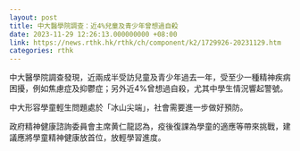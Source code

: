 ```yaml
---
layout: post
title: 中大醫學院調查：近4%兒童及青少年曾想過自殺
date: 2023-11-29 12:26:13.000000000 +08:00
link: https://news.rthk.hk/rthk/ch/component/k2/1729926-20231129.htm
categories: rthk
---
```


中大醫學院調查發現，近兩成半受訪兒童及青少年過去一年，受至少一種精神疾病困擾，例如焦慮症及抑鬱症；另外近4%曾想過自殺，尤其中學生情況響起警號。

中大形容學童輕生問題處於「冰山尖端」，社會需要進一步做好預防。

政府精神健康諮詢委員會主席黄仁龍認為，疫後復課為學童的適應等帶來挑戰，建議應將學童精神健康放首位，放輕學習進度。
